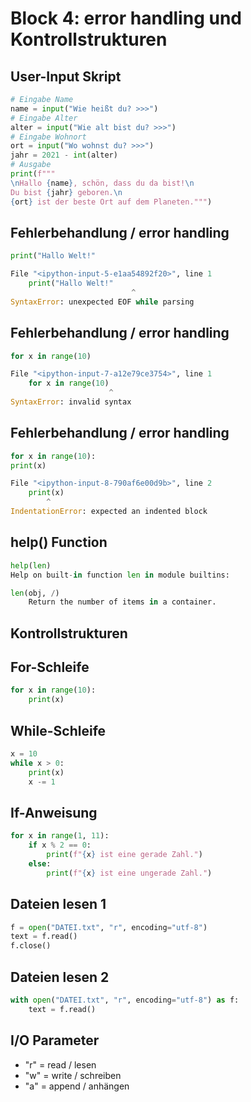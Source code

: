# Block 4: error handling und Kontrollstrukturen

## User-Input Skript

```Python
# Eingabe Name
name = input("Wie heißt du? >>>")
# Eingabe Alter
alter = input("Wie alt bist du? >>>")
# Eingabe Wohnort
ort = input("Wo wohnst du? >>>")
jahr = 2021 - int(alter)
# Ausgabe
print(f"""
\nHallo {name}, schön, dass du da bist!\n
Du bist {jahr} geboren.\n
{ort} ist der beste Ort auf dem Planeten.""")
```

## Fehlerbehandlung / error handling

```Python
print("Hallo Welt!"

File "<ipython-input-5-e1aa54892f20>", line 1
    print("Hallo Welt!"
                           ^
SyntaxError: unexpected EOF while parsing
```

## Fehlerbehandlung / error handling

```Python
for x in range(10)

File "<ipython-input-7-a12e79ce3754>", line 1
    for x in range(10)
                      ^
SyntaxError: invalid syntax
```

## Fehlerbehandlung / error handling

```Python
for x in range(10):
print(x)

File "<ipython-input-8-790af6e00d9b>", line 2
    print(x)
        ^
IndentationError: expected an indented block
```

## help() Function

```Python
help(len)
Help on built-in function len in module builtins:

len(obj, /)
    Return the number of items in a container.
```

## Kontrollstrukturen

## For-Schleife

```Python
for x in range(10):
    print(x)
```

## While-Schleife

```Python
x = 10
while x > 0:
    print(x)
    x -= 1
```

## If-Anweisung

```Python
for x in range(1, 11):
    if x % 2 == 0:
        print(f"{x} ist eine gerade Zahl.")
    else:
        print(f"{x} ist eine ungerade Zahl.")
```

## Dateien lesen 1

```Python
f = open("DATEI.txt", "r", encoding="utf-8")
text = f.read()
f.close()
```

## Dateien lesen 2

```Python
with open("DATEI.txt", "r", encoding="utf-8") as f:
    text = f.read()
```

## I/O Parameter

* "r" = read / lesen
* "w" = write / schreiben
* "a" = append / anhängen
